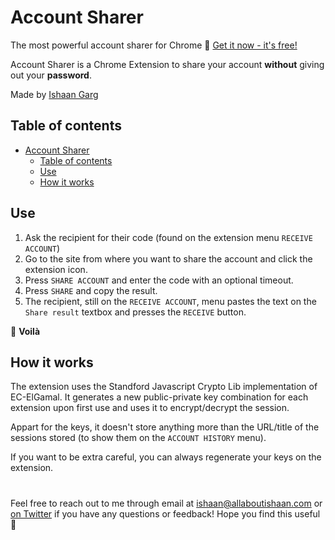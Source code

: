 # Account Sharer
The most powerful account sharer for Chrome 💎
[Get it now - it's free!](https://chrome.google.com/webstore)

Account Sharer is a Chrome Extension to share your account **without** giving out your **password**.

Made by [Ishaan Garg](https://www.allaboutishaan.com)

## Table of contents
- [Account Sharer](#account-sharer)
  - [Table of contents](#table-of-contents)
  - [Use](#use)
  - [How it works](#how-it-works)
## Use

1. Ask the recipient for their code (found on the extension menu `RECEIVE ACCOUNT`) 
2. Go to the site from where you want to share the account and click the extension icon.
3. Press `SHARE ACCOUNT` and enter the code with an optional timeout.
4. Press `SHARE` and copy the result.
5. The recipient, still on the `RECEIVE ACCOUNT`, menu pastes the text on the `Share result` textbox and presses the `RECEIVE` button.

:tophat:
**Voilà**

## How it works

The extension uses the Standford Javascript Crypto Lib implementation of EC-ElGamal. It generates a new public-private key combination for each extension upon first use and uses it to encrypt/decrypt the session.

Appart for the keys, it doesn't store anything more than the URL/title of the sessions stored (to show them on the `ACCOUNT HISTORY` menu).

If you want to be extra careful, you can always regenerate your keys on the extension.

#
 Feel free to reach out to me through email at ishaan@allaboutishaan.com or [on Twitter](https://twitter.com/allaboutishaan) if you have any questions or feedback! Hope you find this useful 💙